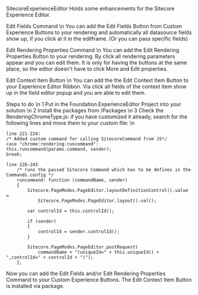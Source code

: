 SitecoreExperienceEditor
Holds some enhancements for the Sitecore Experience Editor.

Edit Fields Command \n
  You can add the Edit Fields Button from Custom Experience Buttons to your rendering and automatically 
  all datasource fields show up, if you click at it in the editframe. (Or you can pass specific fields)

Edit Rendering Properties Command \n
  You can add the Edit Rendering Properties Button to your rendering. By click all rendering parameters 
  appear and you can edit them. It is only for having the buttons at the same place, so the editor doesn't 
  have to click More and Edit properties.

Edit Context Item Button \n
  You can add the the Edit Context Item Button to your Experience Editor Ribbon. Via click all fields of the 
  context item show up in the field editor popup and you are able to edit them.

Steps to do \n
1 Put in the Foundation.ExperienceEditor Project into your solution \n
2 Install the packages from /Packages \n
3 Check the RenderingChromeType.js: if you have customized it already, search for the following lines and move them to your custom file: \n

	line 221-224: 
  	/* Added custom command for calling SitecoreCommand from JS*/
  	case "chrome:rendering:runcommand":
  	this.runcommand(params.command, sender);
  	break;

	line 228-243
    	/* runs the passed Sitecore Command which has to be defines in the Commands.config */
    	runcommand: function (commandName, sender)
    	{
        	Sitecore.PageModes.PageEditor.layoutDefinitionControl().value =
            	Sitecore.PageModes.PageEditor.layout().val();

        	var controlId = this.controlId();

        	if (sender)
        	{
            	controlId = sender.controlId();
        	}

        	Sitecore.PageModes.PageEditor.postRequest(
            	commandName + "(uniqueId=" + this.uniqueId() + ",controlId=" + controlId + ")");
    	},

Now you can add the Edit Fields and/or Edit Rendering Properties Command  to your Custom Experience Buttons. The Edit Context Item Button is installed via package.
